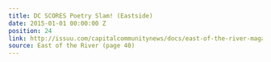 ```yaml
---
title: DC SCORES Poetry Slam! (Eastside)
date: 2015-01-01 00:00:00 Z
position: 24
link: http://issuu.com/capitalcommunitynews/docs/east-of-the-river-magazine-january-_b4a82e39c1db9b
source: East of the River (page 40)
---
```


